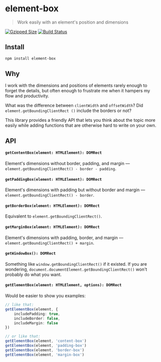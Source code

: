 # element-box

> Work easily with an element's position and dimensions

[![Gzipped Size](https://img.shields.io/bundlephobia/minzip/element-box)](https://bundlephobia.com/result?p=element-box)
[![Build Status](https://img.shields.io/github/actions/workflow/status/astoilkov/element-box/main.yml?branch=main)](https://github.com/astoilkov/element-box/actions/workflows/main.yml)

## Install

```bash
npm install element-box
```

## Why

I work with the dimensions and positions of elements rarely enough to forget the details, but often enough to frustrate me when it hampers my flow and productivity.

What was the difference between `clientWidth` and `offsetWidth`? Did `element.getBoundingClientRect
()` include the borders or not?

This library provides a friendly API that lets you think about the topic more easily while adding functions that are otherwise hard to write on your own.

## API

#### `getContentBox(element: HTMLElement): DOMRect`

Element's dimensions without border, padding, and margin — `element.getBoundingClientRect() - border - padding`.

#### `getPaddingBox(element: HTMLElement): DOMRect`

Element's dimensions with padding but without border and margin — `element.getBoundingClientRect() - border`.

#### `getBorderBox(element: HTMLElement): DOMRect`

Equivalent to `element.getBoundingClientRect()`.

#### `getMarginBox(element: HTMLElement): DOMRect`

Element's dimensions with padding, border, and margin — `element.getBoundingClientRect() + margin`.

#### `getWindowBox(): DOMRect`

Something like `window.getBoundingClientRect()` if it existed. If you are wondering, `document.documentElement.getBoundingClientRect()` won't probably do what you want.

#### `getElementBox(element: HTMLElement, options): DOMRect`

Would be easier to show you examples:
```ts
// like that:
getElementBox(element, {
    includePadding: true,
    includeBorder: false,
    includeMargin: false
})

// or like that:
getElementBox(element, 'content-box')
getElementBox(element, 'padding-box')
getElementBox(element, 'border-box')
getElementBox(element, 'margin-box')
```
